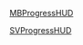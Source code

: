 [MBProgressHUD](https://github.com/jdg/MBProgressHUD)

[SVProgressHUD](https://github.com/SVProgressHUD/SVProgressHUD)
